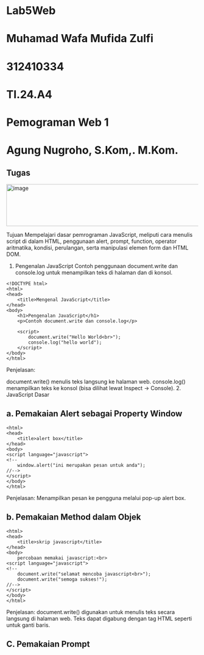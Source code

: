 # Lab5Web
# Muhamad Wafa Mufida Zulfi
# 312410334
# TI.24.A4
# Pemograman Web 1
# Agung Nugroho, S.Kom,. M.Kom.

## Tugas 
<img width="510" height="110" alt="image" src="https://github.com/user-attachments/assets/459ef5ea-8b20-4d6b-a5e9-549c13601cd8" />

Tujuan
Mempelajari dasar pemrograman JavaScript, meliputi cara menulis script di dalam HTML, penggunaan alert, prompt, function, operator aritmatika, kondisi, perulangan, serta manipulasi elemen form dan HTML DOM.

1. Pengenalan JavaScript
Contoh penggunaan document.write dan console.log untuk menampilkan teks di halaman dan di konsol.
```
<!DOCTYPE html>
<html>
<head>
    <title>Mengenal JavaScript</title>
</head>
<body>
    <h1>Pengenalan JavaScript</h1>
    <p>Contoh document.write dan console.log</p>

    <script>
        document.write("Hello World<br>");
        console.log("hello world");
    </script>
</body>
</html>
```
Penjelasan:

document.write() menulis teks langsung ke halaman web.
console.log() menampilkan teks ke konsol (bisa dilihat lewat Inspect → Console).
2. JavaScript Dasar

## a. Pemakaian Alert sebagai Property Window
```
<html>
<head>
    <title>alert box</title>
</head>
<body>
<script language="javascript">
<!--
    window.alert("ini merupakan pesan untuk anda");
//-->
</script>
</body>
</html>
```
Penjelasan: Menampilkan pesan ke pengguna melalui pop-up alert box.

## b. Pemakaian Method dalam Objek
```
<html>
<head>
    <title>skrip javascript</title>
</head>
<body>
    percobaan memakai javascript:<br>
<script language="javascript">
<!--
    document.write("selamat mencoba javascript<br>");
    document.write("semoga sukses!");
//-->
</script>
</body>
</html>
```
Penjelasan:
document.write() digunakan untuk menulis teks secara langsung di halaman web.
Teks dapat digabung dengan tag HTML seperti <br> untuk ganti baris.
## C. Pemakaian Prompt


